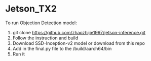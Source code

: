 # Jetson_TX2
To run Objection Detection model:
1. git clone https://github.com/zhaozhijie1997/jetson-inference.git
2. Follow the instruction and build
3. Download SSD-Inception-v2 model or download from this repo
4. Add in the final.py file to the /build/aarch64/bin
5. Run it
